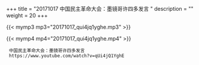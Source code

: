 +++
title = "20171017  中国民主革命大会：墨镜哥许四多发言 "
description = ""
weight = 20
+++

{{< mymp3 mp3="20171017_qui4jq1yghe.mp3" >}}

{{< mymp4 mp4="20171017_qui4jq1yghe.mp4" >}}

     
     中国民主革命大会：墨镜哥许四多发言 
     https://www.youtube.com/watch?v=qUi4jQ1YghE 
